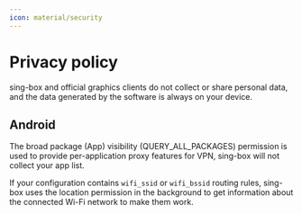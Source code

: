 ```yaml
---
icon: material/security
---
```


# Privacy policy

sing-box and official graphics clients do not collect or share personal data,
and the data generated by the software is always on your device.

## Android

The broad package (App) visibility (QUERY_ALL_PACKAGES) permission
is used to provide per-application proxy features for VPN,
sing-box will not collect your app list.

If your configuration contains `wifi_ssid` or `wifi_bssid` routing rules,
sing-box uses the location permission in the background
to get information about the connected Wi-Fi network to make them work.
